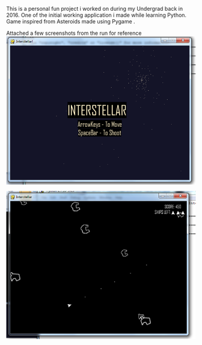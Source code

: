This is a personal fun project i worked on during my Undergrad back in 2016. One of the initial working application i made while learning Python.
Game inspired from Asteroids made using Pygame .

Attached a few screenshots from the run for reference
![alt text](https://github.com/gauthamgoli/Interstellar/raw/master/gameplay.png "Start Screen")

![alt text](https://github.com/gauthamgoli/Interstellar/raw/master/startscreen.png "Game play")

